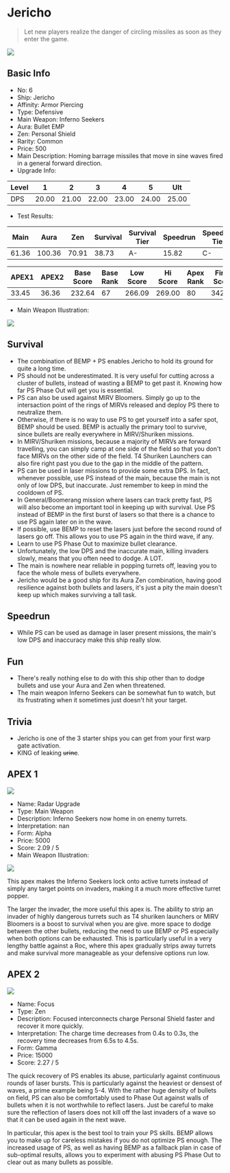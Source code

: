 # Jericho

> Let new players realize the danger of circling missiles as soon as they enter the game.

<img src="/ships/ship_6.png" style={{zoom:1}}/>

## Basic Info

- No: 6
- Ship: Jericho
- Affinity: Armor Piercing
- Type: Defensive
- Main Weapon: Inferno Seekers
- Aura: Bullet EMP
- Zen: Personal Shield
- Rarity: Common
- Price: 500
- Main Description: Homing barrage missiles that move in sine waves fired in a general forward direction.
- Upgrade Info: 

| Level | 1 | 2 | 3 | 4 | 5 | Ult |
|--|--|--|--|--|--|--|
| DPS | 20.00 | 21.00 | 22.00 | 23.00 | 24.00 | 25.00 |

- Test Results: 

| Main | Aura | Zen | Survival | Survival Tier | Speedrun | Speedrun Tier | Fun | Fun Tier |
|--|--|--|--|--|--|--|--|--|
| 61.36 | 100.36 | 70.91 | 38.73 | A- | 15.82 | C- | 19.09 | C- |

| APEX1 | APEX2 | Base Score | Base Rank | Low Score | Hi Score | Apex Rank | Final Score | FinalRank |
|--|--|--|--|--|--|--|--|--|
| 33.45 | 36.36 | 232.64 | 67 | 266.09 | 269.00 | 80 | 342.64 | 81 |

- Main Weapon Illustration:

<img src="/illustration/main_6.gif" style={{zoom:1}}/>

## Survival

- The combination of BEMP + PS enables Jericho to hold its ground for quite a long time.
- PS should not be underestimated. It is very useful for cutting across a cluster of bullets, instead of wasting a BEMP to get past it. Knowing how far PS Phase Out will get you is essential.
- PS can also be used against MIRV Bloomers. Simply go up to the intersaction point of the rings of MIRVs released and deploy PS there to neutralize them.
- Otherwise, if there is no way to use PS to get yourself into a safer spot, BEMP should be used. BEMP is actually the primary tool to survive, since bullets are really everywhere in MIRV/Shuriken missions.
- In MIRV/Shuriken missions, because a majority of MIRVs are forward travelling, you can simply camp at one side of the field so that you don't face MIRVs on the other side of the field. T4 Shuriken Launchers can also fire right past you due to the gap in the middle of the pattern.
- PS can be used in laser missions to provide some extra DPS. In fact, whenever possible, use PS instead of the main, because the main is not only of low DPS, but inaccurate. Just remember to keep in mind the cooldown of PS.
- In General/Boomerang mission where lasers can track pretty fast, PS will also become an important tool in keeping up with survival. Use PS instead of BEMP in the first burst of lasers so that there is a chance to use PS again later on in the wave.
- If possible, use BEMP to reset the lasers just before the second round of lasers go off. This allows you to use PS again in the third wave, if any.
- Learn to use PS Phase Out to maximize bullet clearance.
- Unfortunately, the low DPS and the inaccurate main, killing invaders slowly, means that you often need to dodge. A LOT.
- The main is nowhere near reliable in popping turrets off, leaving you to face the whole mess of bullets everywhere.
- Jericho would be a good ship for its Aura Zen combination, having good resilience against both bullets and lasers, it's just a pity the main doesn't keep up which makes surviving a tall task.

## Speedrun

- While PS can be used as damage in laser present missions, the main's low DPS and inaccuracy make this ship really slow.

## Fun

- There's really nothing else to do with this ship other than to dodge bullets and use your Aura and Zen when threatened.
- The main weapon Inferno Seekers can be somewhat fun to watch, but its frustrating when it sometimes just doesn't hit your target.

## Trivia

- Jericho is one of the 3 starter ships you can get from your first warp gate activation.
- KING of leaking ~~urine~~.

## APEX 1

<img src="/ships/ship_6_apex_1.png" style={{zoom:1}}/>

- Name: Radar Upgrade
- Type: Main Weapon
- Description: Inferno Seekers now home in on enemy turrets.
- Interpretation: nan
- Form: Alpha
- Price: 5000
- Score: 2.09 / 5
- Main Weapon Illustration:

<img src="/illustration/main_6_alpha.gif" style={{zoom:1}}/>

This apex makes the Inferno Seekers lock onto active turrets instead of simply any target points on invaders, making it a much more effective turret popper.

The larger the invader, the more useful this apex is. The ability to strip an invader of highly dangerous turrets such as T4 shuriken launchers or MIRV Bloomers is a boost to survival when you are give. more space to dodge between the other bullets, reducing the need to use BEMP or PS especially when both options can be exhausted. This is particularly useful in a very lengthy battle against a Roc, where this apex gradually strips away turrets and make survival more manageable as your defensive options run low.

## APEX 2

<img src="/ships/ship_6_apex_2.png" style={{zoom:1}}/>

- Name: Focus
- Type: Zen
- Description: Focused interconnects charge Personal Shield faster and recover it more quickly.
- Interpretation: The charge time decreases from 0.4s to 0.3s, the recovery time decreases from 6.5s to 4.5s.
- Form: Gamma
- Price: 15000
- Score: 2.27 / 5

The quick recovery of PS enables its abuse, particularly against continuous rounds of laser bursts. This is particularly against the heaviest or densest of waves, a prime example being 5-4. With the rather huge density of bullets on field, PS can also be comfortably used to Phase Out against walls of bullets when it is not worthwhile to reflect lasers. Just be careful to make sure the reflection of lasers does not kill off the last invaders of a wave so that it can be used again in the next wave.

In particular, this apex is the best tool to train your PS skills. BEMP allows you to make up for careless mistakes if you do not optimize PS enough. The increased usage of PS, as well as having BEMP as a fallback plan in case of sub-optimal results, allows you to experiment with abusing PS Phase Out to clear out as many bullets as possible.
